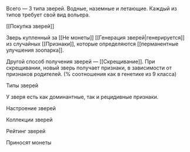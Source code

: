 Всего — 3 типа зверей. Водные, наземные и летающие. Каждый из типов требует свой вид вольера. 

[[Покупка зверей]] 

Зверь купленный за [[Не монеты]] [[Генерация зверей|генерируется]] из случайных [[Признаки]], которые определяются [[перманентные улучшения зоопарка]].

Другой способ получения зверей — [[Скрещивание]]. При скрещивании, новый зверь получает признаки, в зависимости от признаков родителей. (% соотношения как в генетике из 9 класса)

Типы зверей

У зверя есть как доминантные, так и рецидивные признаки.

Настроение зверей

Коллекции зверей

Рейтинг зверей

Приносят монеты

